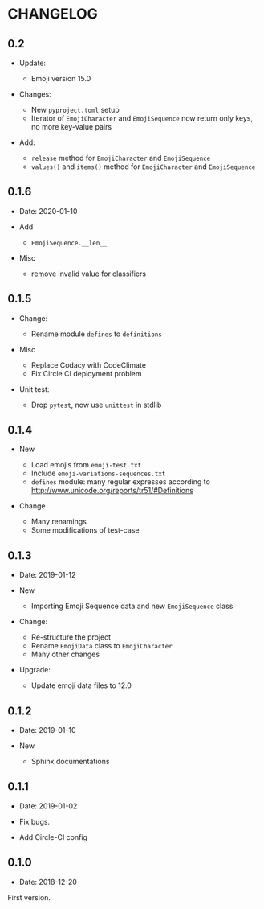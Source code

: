 # CHANGELOG

## 0.2

- Update:
  - Emoji version 15.0

- Changes:
  - New `pyproject.toml` setup
  - Iterator of `EmojiCharacter` and `EmojiSequence` now return only keys, no more key-value pairs

- Add:
  - `release` method for `EmojiCharacter` and `EmojiSequence`
  - `values()` and `items()` method for `EmojiCharacter` and `EmojiSequence`

## 0.1.6

- Date: 2020-01-10

- Add
  - `EmojiSequence.__len__`

- Misc
  - remove invalid value for classifiers

## 0.1.5

- Change:
  - Rename module `defines` to `definitions`

- Misc
  - Replace Codacy with CodeClimate
  - Fix Circle CI deployment problem

- Unit test:
  - Drop `pytest`, now use `unittest` in stdlib

## 0.1.4

- New
  - Load emojis from `emoji-test.txt`
  - Include `emoji-variations-sequences.txt`
  - `defines` module: many regular expresses according to <http://www.unicode.org/reports/tr51/#Definitions>

- Change
  - Many renamings
  - Some modifications of test-case

## 0.1.3

- Date: 2019-01-12

- New
  - Importing Emoji Sequence data and new `EmojiSequence` class

- Change:
  - Re-structure the project
  - Rename `EmojiData` class to `EmojiCharacter`
  - Many other changes

- Upgrade:
  - Update emoji data files to 12.0

## 0.1.2

- Date: 2019-01-10

- New
  - Sphinx documentations

## 0.1.1

- Date: 2019-01-02

- Fix bugs.
- Add Circle-CI config

## 0.1.0

- Date: 2018-12-20

First version.

